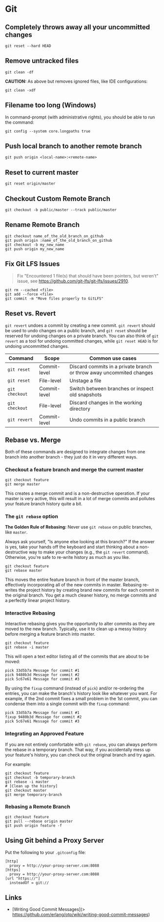 
# Git

## Completely throws away all your uncommitted changes

```
git reset --hard HEAD
```

## Remove untracked files

```
git clean -df
```

**CAUTION:** As above but removes ignored files, like IDE configurations:

```
git clean -xdf
```

## Filename too long (Windows)

In command-prompt (with administrative rights), you should be able to run the command:

```
git config --system core.longpaths true
```

## Push local branch to another remote branch

```
git push origin <local-name>:<remote-name>
```

## Reset to current master

```
git reset origin/master
```

## Checkout Custom Remote Branch

```
git checkout -b public/master --track public/master
```

## Rename Remote Branch

```
git checkout name_of_the_old_branch_on_github
git push origin :name_of_the_old_branch_on_github
git checkout -b my_new_name
git push origin my_new_name
```

## Fix Git LFS Issues

> Fix "Encountered 1 file(s) that should have been pointers, but weren't" issue, see <https://github.com/git-lfs/git-lfs/issues/2910>.

```
git rm --cached <file>
git add --force <file>
git commit -m "Move files properly to GitLFS"
```

## Reset vs. Revert

`git revert` undoes a commit by creating a new commit.
`git revert` should be used to undo changes on a public branch, and `git reset` should be reserved for undoing changes on a private branch.
You can also think of `git revert` as a tool for undoing committed changes, while `git reset HEAD` is for undoing uncommitted changes.

| Command      | Scope        | Common use cases |
| ------------ | ------------ | ---------------- |
| `git reset` | Commit-level | Discard commits in a private branch or throw away uncommited changes |
| `git reset` | File-level   | Unstage a file |
| `git checkout` | Commit-level | Switch between branches or inspect old snapshots |
| `git checkout` | File-level   | Discard changes in the working directory |
| `git revert` | Commit-level | Undo commits in a public branch |

## Rebase vs. Merge

Both of these commands are designed to integrate changes from one branch into another branch - they just do it in very different ways.

### Checkout a feature branch and merge the current master

```
git checkout feature
git merge master
```

This creates a merge commit and is a non-destructive operation.
If your master is very active, this will result in a lot of merge commits and pollutes your feature branch history quite a bit.

### The `git rebase` option

**The Golden Rule of Rebasing:** Never use `git rebase` on public branches, like `master`.

Always ask yourself, "Is anyone else looking at this branch?"
If the answer is yes, take your hands off the keyboard and start thinking about a non-destructive way to make your changes (e.g., the `git revert` command).
Otherwise, you're safe to re-write history as much as you like.

```
git checkout feature
git rebase master
```

This moves the entire feature branch in front of the master branch, effectively incorporating all of the new commits in master.
Rebasing re-writes the project history by creating brand new commits for each commit in the original branch.
You get a much cleaner history, no merge commits and a perfectly linear project history.

### Interactive Rebasing

Interactive rebasing gives you the opportunity to alter commits as they are moved to the new branch.
Typically, use it to clean up a messy history before merging a feature branch into master.

```
git checkout feature
git rebase -i master
```

This will open a text editor listing all of the commits that are about to be moved:

```
pick 33d5b7a Message for commit #1
pick 9480b3d Message for commit #2
pick 5c67e61 Message for commit #3
```

By using the `fixup` command (instead of `pick`) and/or re-ordering the entries, you can make the branch's history look like whatever you want.
For example, if the 2nd commit fixes a small problem in the 1st commit, you can condense them into a single commit with the `fixup` command:

```
pick 33d5b7a Message for commit #1
fixup 9480b3d Message for commit #2
pick 5c67e61 Message for commit #3
```

### Integrating an Approved Feature

If you are not entirely comfortable with `git rebase`, you can always perform the rebase in a temporary branch.
That way, if you accidentally mess up your feature's history, you can check out the original branch and try again.

For example:

```
git checkout feature
git checkout -b temporary-branch
git rebase -i master
# [Clean up the history]
git checkout master
git merge temporary-branch
```

### Rebasing a Remote Branch

```
git checkout feature
git pull --rebase origin master
git push origin feature -f
```

## Using Git behind a Proxy Server

Put the following to your `.gitconfig` file:

```
[http]
  proxy = http://your-proxy-server.com:8088
[https]
  proxy = http://your-proxy-server.com:8088
[url "https://"]
  insteadOf = git://
```

## Links

- [Writing Good Commit Messages](> https://github.com/erlang/otp/wiki/writing-good-commit-messages)

